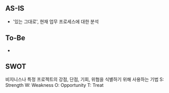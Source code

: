 ## AS-IS
- '있는 그대로', 현재 업무 프로세스에 대한 분석

## To-Be
-

## SWOT
비지니스나 특정 프로젝트의 강점, 단점, 기회, 위협을 식별하기 위해 사용하는 기법
S: Strength
W: Weakness
O: Opportunity
T: Treat
